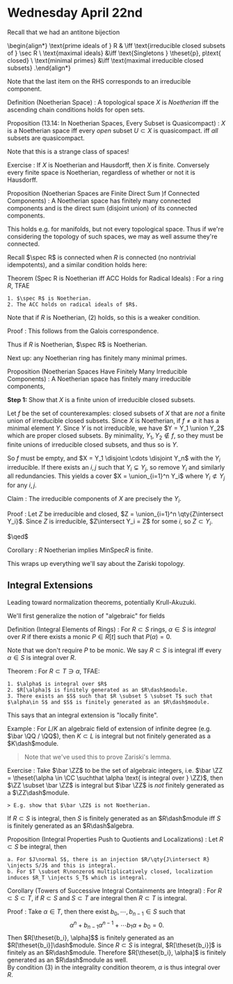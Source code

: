 # Wednesday April 22nd

Recall that we had an antitone bijection

\begin{align*}
\text{prime ideals of } R & \iff \text{irreducible closed subsets of } \sec R \\
\text{maximal ideals} &\iff \text{Singletons } \theset{p}, p\text{ closed} \\
\text{minimal primes} &\iff \text{maximal irreducible closed subsets}
.\end{align*}

Note that the last item on the RHS corresponds to an irreducible component.

Definition (Noetherian Space)
: A topological space $X$ is *Noetherian* iff the ascending chain conditions holds for open sets.

Proposition (13.14: In Noetherian Spaces, Every Subset is Quasicompact)
: $X$ is a Noetherian space iff every *open* subset $U \subset X$ is quasicompact. iff *all* subsets are quasicompact.

Note that this is a strange class of spaces!

Exercise
:   If $X$ is Noetherian and Hausdorff, then $X$ is finite.
    Conversely every finite space is Noetherian, regardless of whether or not it is Hausdorff.

Proposition (Noetherian Spaces are Finite Direct Sum )f Connected Components)
: A Noetherian space has finitely many connected components and is the direct sum (disjoint union) of its connected components.

This holds e.g. for manifolds, but not every topological space.
Thus if we're considering the topology of such spaces, we may as well assume they're connected.

Recall $\spec R$ is connected when $R$ is connected (no nontrivial idempotents), and a similar condition holds here:

Theorem (Spec R is Noetherian iff ACC Holds for Radical Ideals)
:   For a ring $R$, TFAE

    1. $\spec R$ is Noetherian.
    2. The ACC holds on radical ideals of $R$.

Note that if $R$ is Noetherian, (2) holds, so this is a weaker condition.

Proof
: This follows from the Galois correspondence.

Thus if $R$ is Noetherian, $\spec R$ is Noetherian.

Next up: any Noetherian ring has finitely many minimal primes.

Proposition (Noetherian Spaces Have Finitely Many Irreducible Components)
: A Noetherian space has finitely many irreducible components,


**Step 1:**
Show that $X$ is a finite union of irreducible closed subsets.

Let $f$ be the set of counterexamples: closed subsets of $X$ that are *not* a finite union of irreducible closed subsets.
Since $X$ is Noetherian, if $f\neq \emptyset$ it has a minimal element $Y$.
Since $Y$ is not irreducible, we have $Y = Y_1 \union Y_2$ which are proper closed subsets.
By minimality, $Y_1, Y_2 \not \in f$, so they must be finite unions of irreducible closed subsets, and thus so is $Y$.

So $f$ must be empty, and $X = Y_1 \disjoint \cdots \disjoint Y_n$ with the $Y_i$ irreducible.
If there exists an $i, j$ such that $Y_i \subsetneq Y_j$, so remove $Y_i$ and similarly all redundancies.
This yields a cover $X = \union_{i=1}^n Y_i$ where $Y_i \not\subset Y_j$ for any $i, j$.

Claim
: The irreducible components of $X$ are precisely the $Y_i$.

Proof
:   Let $Z$ be irreducible and closed, $Z = \union_{i=1}^n \qty{Z\intersect Y_i}$.
    Since $Z$ is irreducible, $Z\intersect Y_i = Z$ for some $i$, so $Z \subset Y_i$.

$\qed$

Corollary
: $R$ Noetherian implies $\mathrm{MinSpec} R$ is finite.

This wraps up everything we'll say about the Zariski topology.

## Integral Extensions

Leading toward normalization theorems, potentially Krull-Akuzuki.

We'll first generalize the notion of "algebraic" for fields

Definition (Integral Elements of Rings)
: For $R\subset S$ rings, $\alpha\in S$ is *integral* over $R$ if there exists a monic $P \in R[t]$ such that $P(\alpha) = 0$.

Note that we don't require $P$ to be monic.
We say $R\subset S$ is integral iff every $\alpha \in S$ is integral over $R$.

Theorem
:   For $R\subset T \ni \alpha$, TFAE:

    1. $\alpha$ is integral over $R$
    2. $R[\alpha]$ is finitely generated as an $R\dash$module.
    3. There exists an $S$ such that $R \subset S \subset T$ such that $\alpha\in S$ and $S$ is finitely generated as an $R\dash$module.

This says that an integral extension is "locally finite".

Example
: For $L/K$ an algebraic field of extension of infinite degree (e.g. $\bar \QQ / \QQ$), then $K \subset L$ is integral but not finitely generated as a $K\dash$module.

> Note that we've used this to prove Zariski's lemma.

Exercise
:   Take $\bar \ZZ$ to be the set of algebraic integers, i.e. $\bar \ZZ = \theset{\alpha \in \CC \suchthat \alpha \text{ is integral over } \ZZ}$, then $\ZZ \subset \bar \ZZ$ is integral but $\bar \ZZ$ is *not* finitely generated as a $\ZZ\dash$module.

    > E.g. show that $\bar \ZZ$ is not Noetherian.

If $R\subset S$ is integral, then $S$ is finitely generated as an $R\dash$module iff $S$ is finitely generated as an $R\dash$algebra.

Proposition (Integral Properties Push to Quotients and Localizations)
:   Let $R\subset S$ be integral, then

    a. For $J\normal S$, there is an injection $R/\qty{J\intersect R} \injects S/J$ and this is integral.
    b. For $T \subset R\nonzero$ multiplicatively closed, localization induces $R_T \injects S_T$ which is integral.


Corollary (Towers of Successive Integral Containments are Integral)
: For $R \subset S \subset T$, if $R\subset S$ and $S\subset T$ are integral then $R\subset T$ is integral.

Proof
:   Take $\alpha\in T$, then there exist $b_0, \cdots, b_{n-1} \in S$ such that $$\alpha^n + b_{n-1}\alpha^{n-1} + \cdots b_1 \alpha + b_0 = 0.$$
    Then $R[\theset{b_i}, \alpha]$$ is finitely generated as an $R[\theset{b_i}]\dash$module.
    Since $R\subset S$ is integral, $R[\theset{b_i}]$ is finitely as an $R\dash$module.
    Therefore $R[\theset{b_i}, \alpha]$ is finitely generated as an $R\dash$module as well.
    \
    By condition (3) in the integrality condition theorem, $\alpha$ is thus integral over $R$.
